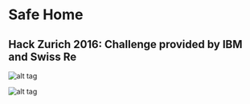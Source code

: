# Safe Home
## Hack Zurich 2016: Challenge provided by IBM and Swiss Re

![alt tag](http://michael-weisz.de/bak/hackzurich/overall.png)

![alt tag](http://michael-weisz.de/bak/hackzurich/sharing.png)
